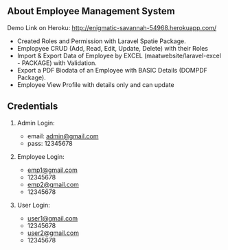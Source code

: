 ## About Employee Management System

Demo Link on Heroku: http://enigmatic-savannah-54968.herokuapp.com/

- Created Roles and Permission with Laravel Spatie Package.
- Emplopyee CRUD (Add, Read, Edit, Update, Delete) with their Roles
- Import & Export Data of Employee by EXCEL (maatwebsite/laravel-excel - PACKAGE) with Validation.
- Export a PDF Biodata of an Employee with BASIC Details (DOMPDF Package).
- Employee View Profile with details only and can update

## Credentials

1. Admin Login:
    - email: admin@gmail.com
    - pass: 12345678

2. Employee Login:
    - emp1@gmail.com
    - 12345678
    - emp2@gmail.com
    - 12345678

3. User Login:
    - user1@gmail.com
    - 12345678
    - user2@gmail.com
    - 12345678
